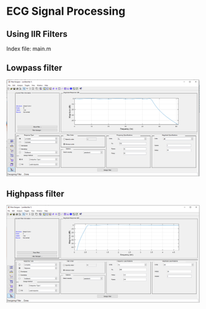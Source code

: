 # ECG Signal Processing

## Using IIR Filters

Index file: main.m

## Lowpass filter

![Lowpass](./lowpass.png)

## Highpass filter

![Highpass](./highpass.png)

